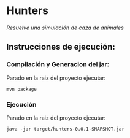 # Hunters

_Resuelve una simulación de caza de animales_

## Instrucciones de ejecución:

### Compilación y Generacion del jar:
Parado en la raiz del proyecto ejecutar: 
```
mvn package
```

### Ejecución
Parado en la raiz del proyecto ejecutar: 
```
java -jar target/hunters-0.0.1-SNAPSHOT.jar
```